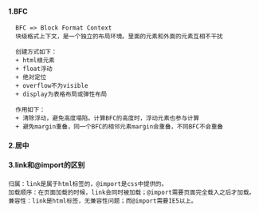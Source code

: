 <!--
 * @Author: your name
 * @Date: 2021-03-11 00:08:32
 * @LastEditTime: 2021-04-07 12:43:07
 * @LastEditors: Please set LastEditors
 * @Description: In User Settings Edit
 * @FilePath: /Front-End-Notebook/css.md
-->
#### 1.BFC
```
  BFC => Block Format Context
  块级格式上下文，是一个独立的布局环境。里面的元素和外面的元素互相不干扰
  
  创建方式如下：
  + html根元素
  + float浮动
  + 绝对定位
  + overflow不为visible
  + display为表格布局或弹性布局

  作用如下：
  + 清除浮动，避免高度塌陷。计算BFC的高度时，浮动元素也参与计算
  + 避免margin重叠，同一个BFC的相邻元素margin会重叠，不同BFC不会重叠

```

#### 2.居中

#### 3.link和@import的区别
```
归属：link是属于html标签的，@import是css中提供的。
加载顺序：在页面加载的时候，link会同时被加载；@import需要页面完全载入之后才加载。
兼容性：link是html标签，无兼容性问题；而@import需要IE5以上。
```